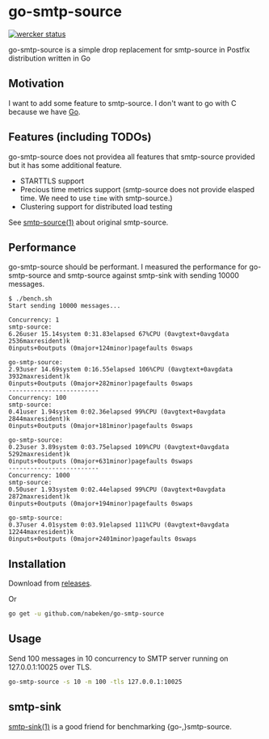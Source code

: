 # go-smtp-source

[![wercker status](https://app.wercker.com/status/0d12a3d5376d3b6488247867269f2302/m "wercker status")](https://app.wercker.com/project/bykey/0d12a3d5376d3b6488247867269f2302)

go-smtp-source is a simple drop replacement for smtp-source in Postfix distribution written in Go

## Motivation

I want to add some feature to smtp-source. I don't want to go with C because we have [Go](http://golang.org).

## Features (including TODOs)

go-smtp-source does not providea all features that smtp-source provided but it has some additional feature.

- STARTTLS support
- Precious time metrics support (smtp-source does not provide elasped time. We need to use `time` with smtp-source.)
- Clustering support for distributed load testing

See [smtp-source(1)](http://www.postfix.org/smtp-source.1.html) about original smtp-source.

## Performance

go-smtp-source should be performant.
I measured the performance for go-smtp-source and smtp-source against smtp-sink with sending 10000 messages.

```
$ ./bench.sh
Start sending 10000 messages...

Concurrency: 1
smtp-source:
6.26user 15.14system 0:31.83elapsed 67%CPU (0avgtext+0avgdata 2536maxresident)k
0inputs+0outputs (0major+124minor)pagefaults 0swaps

go-smtp-source:
2.93user 14.69system 0:16.55elapsed 106%CPU (0avgtext+0avgdata 3932maxresident)k
0inputs+0outputs (0major+282minor)pagefaults 0swaps
-------------------------
Concurrency: 100
smtp-source:
0.41user 1.94system 0:02.36elapsed 99%CPU (0avgtext+0avgdata 2844maxresident)k
0inputs+0outputs (0major+181minor)pagefaults 0swaps

go-smtp-source:
0.23user 3.89system 0:03.75elapsed 109%CPU (0avgtext+0avgdata 5292maxresident)k
0inputs+0outputs (0major+631minor)pagefaults 0swaps
-------------------------
Concurrency: 1000
smtp-source:
0.50user 1.93system 0:02.44elapsed 99%CPU (0avgtext+0avgdata 2872maxresident)k
0inputs+0outputs (0major+194minor)pagefaults 0swaps

go-smtp-source:
0.37user 4.01system 0:03.91elapsed 111%CPU (0avgtext+0avgdata 12244maxresident)k
0inputs+0outputs (0major+2401minor)pagefaults 0swaps
```

## Installation

Download from [releases](https://github.com/nabeken/go-smtp-source/releases).

Or

```sh
go get -u github.com/nabeken/go-smtp-source
```

## Usage

Send 100 messages in 10 concurrency to SMTP server running on 127.0.0.1:10025 over TLS.

```sh
go-smtp-source -s 10 -m 100 -tls 127.0.0.1:10025
```

## smtp-sink

[smtp-sink(1)](http://www.postfix.org/smtp-sink.1.html) is a good friend for benchmarking {go-,}smtp-source.
